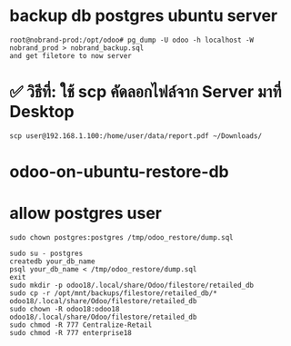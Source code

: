 # backup db postgres ubuntu server   
    root@nobrand-prod:/opt/odoo# pg_dump -U odoo -h localhost -W nobrand_prod > nobrand_backup.sql   
    and get filetore to now server

# ✅ วิธีที่: ใช้ scp คัดลอกไฟล์จาก Server มาที่ Desktop
    scp user@192.168.1.100:/home/user/data/report.pdf ~/Downloads/

# odoo-on-ubuntu-restore-db    
# allow postgres user     

    sudo chown postgres:postgres /tmp/odoo_restore/dump.sql    
    
    sudo su - postgres   
    createdb your_db_name     
    psql your_db_name < /tmp/odoo_restore/dump.sql   
    exit   
    sudo mkdir -p odoo18/.local/share/Odoo/filestore/retailed_db   
    sudo cp -r /opt/mnt/backups/filestore/retailed_db/* odoo18/.local/share/Odoo/filestore/retailed_db  
    sudo chown -R odoo18:odoo18 odoo18/.local/share/Odoo/filestore/retailed_db   
    sudo chmod -R 777 Centralize-Retail  
    sudo chmod -R 777 enterprise18    
